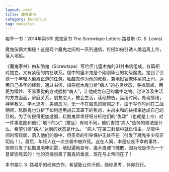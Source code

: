 ```yaml
---
layout: post
title: 魔鬼家书 
category: bookclub
tag: bookclub
---
```


每季一书：2014年第3季
魔鬼家书
The Screwtape Letters
路易斯 (C. S. Lewis)

魔鬼伎俩大揭秘！这是两个魔鬼之间的一系列通信，传授如何引诱人类远离上帝，落入地狱。

《魔鬼家书》由私酷鬼（Screwtape）写给侄儿瘟木鬼的31封书信组成，各篇相对独立，又有紧密的内在联系。信中的瘟木鬼是个刚刚毕业的初级魔鬼，接到了引诱一个年轻人偏离正道的任务。私酷鬼作为他的叔叔，兼地狱官僚体系的上司，运用自己多年的经验，通过书信，指导瘟木鬼分析“病人”的心灵状态，寻找弱点，用更为精妙、不易察觉的方式掳掠“病人”，让他成为自己的囊中之物。讨论涉及生活的方方面面，家庭关系，朋友恋人，教会生活，读经祷告，运用时间，处理情绪，神学教义，学术思考，美德恶习，无一不在魔鬼的窥伺之下。由于写作时间在二战期间，私酷鬼也分析了如何运用战云笼罩下的焦虑，主战主和的抉择来达成自己的目的。为了传授得更加透彻，私酷鬼常常仔细分析他们的“仇敌”（也就是上帝）对一件事意图和他们“地下的父”（撒旦）有何不同，他们害怕“病人”选择的做法是什么，希望引诱“病人”达到的状态是什么。 “病人”在第二封信中就已信主，尽管中间时常软弱，落入他们的彀中，但圣灵的引导保护无处不在（引发了魔鬼多少咬牙切齿！）。最后，年轻人在一次空袭中被炸死。这在人间，本是悲哀不幸的事件，但却引发了私酷鬼咆哮如雷，地狱遍地哀号，瘟木鬼魂飞魄散，因为他是作为一个基督徒死去的！他的灵魂脱离了魔鬼的垂涎，现在与上帝同在了！

本书是C. S. 路易斯的经典杰作，希望能让你汗颜，助你思考，伴你前行。





